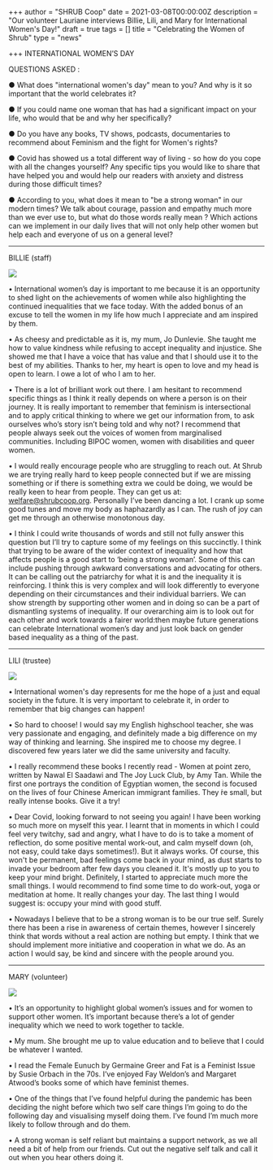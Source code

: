 +++
author = "SHRUB Coop"
date = 2021-03-08T00:00:00Z
description = "Our volunteer Lauriane interviews Billie, Lili, and Mary for International Women's Day!"
draft = true
tags = []
title = "Celebrating the Women of Shrub"
type = "news"

+++
INTERNATIONAL WOMEN’S DAY

QUESTIONS ASKED :

● What does "international women's day" mean to you? And why is it so important that the world celebrates it?

● If you could name one woman that has had a significant impact on your life, who would that be and why her specifically?

● Do you have any books, TV shows, podcasts, documentaries to recommend about Feminism and the fight for Women's rights?

● Covid has showed us a total different way of living - so how do you cope with all the changes yourself? Any specific tips you would like to share that have helped you and would help our readers with anxiety and distress during those difficult times?

● According to you, what does it mean to "be a strong woman" in our modern times? We talk about courage, passion and empathy much more than we ever use to, but what do those words really mean ? Which actions can we implement in our daily lives that will not only help other women but help each and everyone of us on a general level?

***

BILLIE (staff)

![](https://res.cloudinary.com/shrub-co-op/image/upload/v1615221190/shrubcoop.org/media/155512976_279636850223527_5090619642529785146_n_e78e0c.jpg)

• International women’s day is important to me because it is an opportunity to shed light on the achievements of women while also highlighting the continued inequalities that we face today. With the added bonus of an excuse to tell the women in my life how much I appreciate and am inspired by them.

• As cheesy and predictable as it is, my mum, Jo Dunlevie. She taught me how to value kindness while refusing to accept inequality and injustice. She showed me that I have a voice that has value and that I should use it to the best of my abilities. Thanks to her, my heart is open to love and my head is open to learn. I owe a lot of who I am to her.

• There is a lot of brilliant work out there. I am hesitant to recommend specific things as I think it really depends on where a person is on their journey. It is really important to remember that feminism is intersectional and to apply critical thinking to where we get our information from, to ask ourselves who’s story isn’t being told and why not? I recommend that people always seek out the voices of women from marginalised communities. Including BIPOC women, women with disabilities and queer women.

• I would really encourage people who are struggling to reach out. At Shrub we are trying really hard to keep people connected but if we are missing something or if there is something extra we could be doing, we would be really keen to hear from people. They can get us at: welfare@shrubcoop.org. Personally I’ve been dancing a lot. I crank up some good tunes and move my body as haphazardly as I can. The rush of joy can get me through an otherwise monotonous day.

• I think I could write thousands of words and still not fully answer this question but I’ll try to capture some of my feelings on this succinctly. I think that trying to be aware of the wider context of inequality and how that affects people is a good start to ‘being a strong woman’. Some of this can include pushing through awkward conversations and advocating for others. It can be calling out the patriarchy for what it is and the inequality it is reinforcing. I think this is very complex and will look differently to everyone depending on their circumstances and their individual barriers. We can show strength by supporting other women and in doing so can be a part of dismantling systems of inequality. If our overarching aim is to look out for each other and work towards a fairer world:then maybe future generations can celebrate International women’s day and just look back on gender based inequality as a thing of the past.

***

LILI (trustee)

![](https://res.cloudinary.com/shrub-co-op/image/upload/v1615221220/shrubcoop.org/media/192611db-eb3a-4d66-8992-781db99dedc3_qobqci.jpg)

• International women's day represents for me the hope of a just and equal society in the future. It is very important to celebrate it, in order to remember that big changes can happen!

• So hard to choose! I would say my English highschool teacher, she was very passionate and engaging, and definitely made a big difference on my way of thinking and learning. She inspired me to choose my degree. I discovered few years later we did the same university and faculty.

• I really recommend these books I recently read - Women at point zero, written by Nawal El Saadawi and The Joy Luck Club, by Amy Tan. While the first one portrays the condition of Egyptian women, the second is focused on the lives of four Chinese American immigrant families. They ́re small, but really intense books. Give it a try!

• Dear Covid, looking forward to not seeing you again! I have been working so much more on myself this year. I learnt that in moments in which I could feel very twitchy, sad and angry, what I have to do is to take a moment of reflection, do some positive mental work-out, and calm myself down (oh, not easy, could take days sometimes!). But it always works. Of course, this won't be permanent, bad feelings come back in your mind, as dust starts to invade your bedroom after few days you cleaned it. It's mostly up to you to keep your mind bright. Definitely, I started to appreciate much more the small things. I would recommend to find some time to do work-out, yoga or meditation at home. It really changes your day. The last thing I would suggest is: occupy your mind with good stuff.

• Nowadays I believe that to be a strong woman is to be our true self. Surely there has been a rise in awareness of certain themes, however I sincerely think that words without a real action are nothing but empty. I think that we should implement more initiative and cooperation in what we do. As an action I would say, be kind and sincere with the people around you.

***

MARY (volunteer)

![](https://res.cloudinary.com/shrub-co-op/image/upload/v1615221261/shrubcoop.org/media/158000222_445013530143646_5141152440425997409_n_d0zn0q.jpg)

• It’s an opportunity to highlight global women’s issues and for women to support other women. It’s important because there’s a lot of gender inequality which we need to work together to tackle.

• My mum. She brought me up to value education and to believe that I could be whatever I wanted.

• I read the Female Eunuch by Germaine Greer and Fat is a Feminist Issue by Susie Orbach in the 70s. I’ve enjoyed Fay Weldon’s and Margaret Atwood’s books some of which have feminist themes.

• One of the things that I’ve found helpful during the pandemic has been deciding the night before which two self care things I’m going to do the following day and visualising myself doing them. I’ve found I’m much more likely to follow through and do them.

• A strong woman is self reliant but maintains a support network, as we all need a bit of help from our friends. Cut out the negative self talk and call it out when you hear others doing it.
